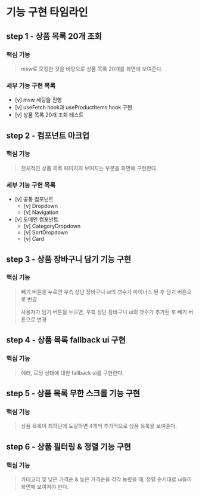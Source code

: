 # 기능 구현 타임라인

## step 1 - 상품 목록 20개 조회

### 핵심 기능

> msw로 모킹한 것을 바탕으로 상품 목록 20개를 화면에 보여준다.

### 세부 기능 구현 목록

- [v] msw 세팅을 진행
- [v] useFetch hook과 useProductItems hook 구현
- [v] 상품 목록 20개 조회 테스트

## step 2 - 컴포넌트 마크업

### 핵심 기능

> 전체적인 상품 목록 페이지의 보여지는 부분을 화면에 구현한다.

### 세부 기능 구현 목록

- [v] 공통 컴포넌트
  - [v] Dropdown
  - [v] Navigation
- [v] 도메인 컴포넌트
  - [v] CategoryDropdown
  - [v] SortDropdown
  - [v] Card

## step 3 - 상품 장바구니 담기 기능 구현

### 핵심 기능

> 빼기 버튼을 누르면 우측 상단 장바구니 ui의 갯수가 마이너스 된 후 담기 버튼으로 변경
>
> 사용자가 담기 버튼을 누르면, 우측 상단 장바구니 ui의 갯수가 추가된 후 빼기 버튼으로 변경

## step 4 - 상품 목록 fallback ui 구현

### 핵심 기능

> 에러, 로딩 상태에 대한 fallback ui를 구현한다.

## step 5 - 상품 목록 무한 스크롤 기능 구현

### 핵심 기능

> 상품 목록이 최하단에 도달하면 4개씩 추가적으로 상품 목록을 보여준다.

## step 6 - 상품 필터링 & 정렬 기능 구현

### 핵심 기능

> 카테고리 및 낮은 가격순 & 높은 가격순을 각각 눌렀을 때, 정렬 순서대로 ui들이 화면에 보여져야 한다.
